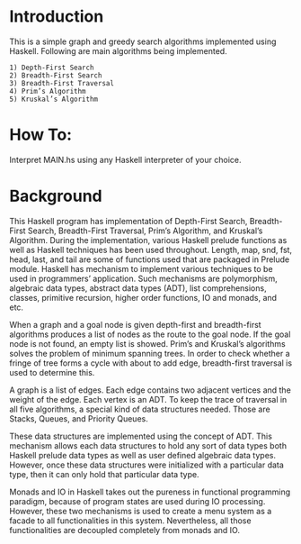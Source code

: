 # Introduction

This is a simple graph and greedy search algorithms implemented using Haskell. Following are main algorithms being implemented.

	1) Depth-First Search 
	2) Breadth-First Search
	3) Breadth-First Traversal
	4) Prim’s Algorithm
	5) Kruskal’s Algorithm

# How To:

Interpret MAIN.hs using any Haskell interpreter of your choice.

# Background

This Haskell program has implementation of Depth-First Search, Breadth-First Search, Breadth-First Traversal, Prim’s Algorithm, and Kruskal’s Algorithm. During the implementation, various Haskell prelude functions as well as Haskell techniques has been used throughout. Length, map, snd, fst, head, last, and tail are some of functions used that are packaged in Prelude module. Haskell has mechanism to implement various techniques to be used in programmers’ application. Such mechanisms are polymorphism, algebraic data types, abstract data types (ADT), list comprehensions, classes, primitive recursion, higher order functions, IO and monads, and etc.

When a graph and a goal node is given depth-first and breadth-first algorithms produces a list of nodes as the route to the goal node. If the goal node is not found, an empty list is showed. Prim’s and Kruskal’s algorithms solves the problem of minimum spanning trees. In order to check whether a fringe of tree forms a cycle with about to add edge, breadth-first traversal is used to determine this.

A graph is a list of edges. Each edge contains two adjacent vertices and the weight of the edge. Each vertex is an ADT. To keep the trace of traversal in all five algorithms, a special kind of data structures needed. Those are Stacks, Queues, and Priority Queues.

These data structures are implemented using the concept of ADT. This mechanism allows each data structures to hold any sort of data types both Haskell prelude data types as well as user defined algebraic data types. However, once these data structures were initialized with a particular data type, then it can only hold that particular data type.

Monads and IO in Haskell takes out the pureness in functional programming paradigm, because of program states are used during IO processing. However, these two mechanisms is used to create a menu system as a facade to all functionalities in this system. Nevertheless, all those functionalities are decoupled completely from monads and IO.

